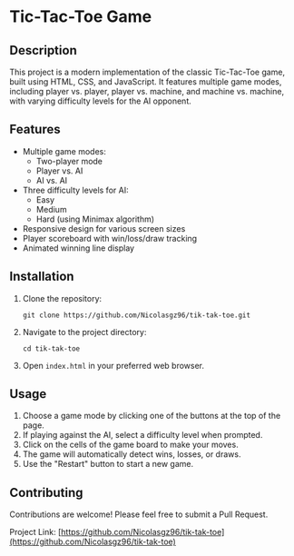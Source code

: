 # Tic-Tac-Toe Game

## Description
This project is a modern implementation of the classic Tic-Tac-Toe game, built using HTML, CSS, and JavaScript. It features multiple game modes, including player vs. player, player vs. machine, and machine vs. machine, with varying difficulty levels for the AI opponent.

## Features
- Multiple game modes:
  - Two-player mode
  - Player vs. AI
  - AI vs. AI
- Three difficulty levels for AI:
  - Easy
  - Medium
  - Hard (using Minimax algorithm)
- Responsive design for various screen sizes
- Player scoreboard with win/loss/draw tracking
- Animated winning line display

## Installation
1. Clone the repository:
   ```
   git clone https://github.com/Nicolasgz96/tik-tak-toe.git
   ```
2. Navigate to the project directory:
   ```
   cd tik-tak-toe
   ```
3. Open `index.html` in your preferred web browser.

## Usage
1. Choose a game mode by clicking one of the buttons at the top of the page.
2. If playing against the AI, select a difficulty level when prompted.
3. Click on the cells of the game board to make your moves.
4. The game will automatically detect wins, losses, or draws.
5. Use the "Restart" button to start a new game.

## Contributing
Contributions are welcome! Please feel free to submit a Pull Request.

Project Link: [https://github.com/Nicolasgz96/tik-tak-toe](https://github.com/Nicolasgz96/tik-tak-toe)
